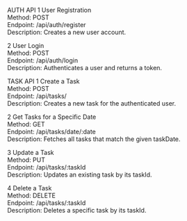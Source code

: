 AUTH API
1 User Registration  
Method: POST  
Endpoint: /api/auth/register  
Description: Creates a new user account.  

2️ User Login  
Method: POST  
Endpoint: /api/auth/login  
Description: Authenticates a user and returns a token.  

TASK API
1️ Create a Task  
Method: POST  
Endpoint: /api/tasks/  
Description: Creates a new task for the authenticated user.  
 

2️ Get Tasks for a Specific Date  
Method: GET  
Endpoint: /api/tasks/date/:date  
Description: Fetches all tasks that match the given taskDate.  

3️ Update a Task  
Method: PUT  
Endpoint: /api/tasks/:taskId  
Description: Updates an existing task by its taskId.  


4️ Delete a Task  
Method: DELETE  
Endpoint: /api/tasks/:taskId  
Description: Deletes a specific task by its taskId.  

